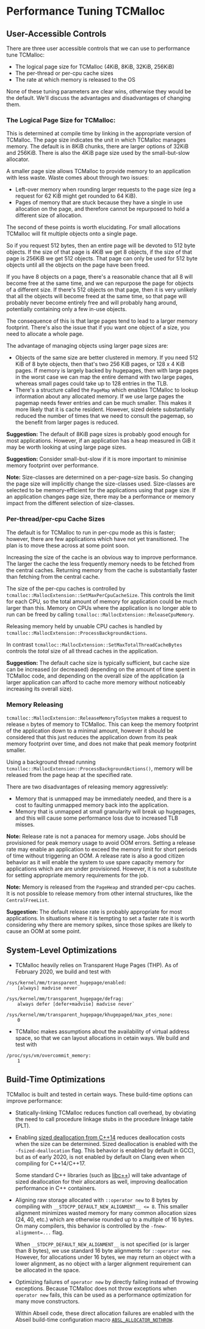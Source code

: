 # Performance Tuning TCMalloc

## User-Accessible Controls

There are three user accessible controls that we can use to performance tune
TCMalloc:

*   The logical page size for TCMalloc (4KiB, 8KiB, 32KiB, 256KiB)
*   The per-thread or per-cpu cache sizes
*   The rate at which memory is released to the OS

None of these tuning parameters are clear wins, otherwise they would be the
default. We'll discuss the advantages and disadvantages of changing them.

### The Logical Page Size for TCMalloc:

This is determined at compile time by linking in the appropriate version of
TCMalloc. The page size indicates the unit in which TCMalloc manages memory. The
default is in 8KiB chunks, there are larger options of 32KiB and 256KiB. There
is also the 4KiB page size used by the small-but-slow allocator.

A smaller page size allows TCMalloc to provide memory to an application with
less waste. Waste comes about through two issues:

*   Left-over memory when rounding larger requests to the page size (eg a
    request for 62 KiB might get rounded to 64 KiB).
*   Pages of memory that are stuck because they have a single in use allocation
    on the page, and therefore cannot be repurposed to hold a different size of
    allocation.

The second of these points is worth elucidating. For small allocations TCMalloc
will fit multiple objects onto a single page.

So if you request 512 bytes, then an entire page will be devoted to 512 byte
objects. If the size of that page is 4KiB we get 8 objects, if the size of that
page is 256KiB we get 512 objects. That page can only be used for 512 byte
objects until all the objects on the page have been freed.

If you have 8 objects on a page, there's a reasonable chance that all 8 will
become free at the same time, and we can repurpose the page for objects of a
different size. If there's 512 objects on that page, then it is very unlikely
that all the objects will become freed at the same time, so that page will
probably never become entirely free and will probably hang around, potentially
containing only a few in-use objects.

The consequence of this is that large pages tend to lead to a larger memory
footprint. There's also the issue that if you want one object of a size, you
need to allocate a whole page.

The advantage of managing objects using larger page sizes are:

*   Objects of the same size are better clustered in memory. If you need 512 KiB
    of 8 byte objects, then that's two 256 KiB pages, or 128 x 4 KiB pages. If
    memory is largely backed by hugepages, then with large pages in the worst
    case we can map the entire demand with two large pages, whereas small pages
    could take up to 128 entries in the TLB.
*   There's a structure called the `PageMap` which enables TCMalloc to lookup
    information about any allocated memory. If we use large pages the pagemap
    needs fewer entries and can be much smaller. This makes it more likely that
    it is cache resident. However, sized delete substantially reduced the number
    of times that we need to consult the pagemap, so the benefit from larger
    pages is reduced.

**Suggestion:** The default of 8KiB page sizes is probably good enough for most
applications. However, if an application has a heap measured in GiB it may be
worth looking at using large page sizes.

**Suggestion:** Consider small-but-slow if it is more important to minimise
memory footprint over performance.

**Note:** Size-classes are determined on a per-page-size basis. So changing the
page size will implicitly change the size-classes used. Size-classes are
selected to be memory-efficient for the applications using that page size. If an
application changes page size, there may be a performance or memory impact from
the different selection of size-classes.

### Per-thread/per-cpu Cache Sizes

The default is for TCMalloc to run in per-cpu mode as this is faster; however,
there are few applications which have not yet transitioned. The plan is to move
these across at some point soon.

Increasing the size of the cache is an obvious way to improve performance. The
larger the cache the less frequently memory needs to be fetched from the central
caches. Returning memory from the cache is substantially faster than fetching
from the central cache.

The size of the per-cpu caches is controlled by
`tcmalloc::MallocExtension::SetMaxPerCpuCacheSize`. This controls the limit for
each CPU, so the total amount of memory for application could be much larger
than this. Memory on CPUs where the application is no longer able to run can be
freed by calling `tcmalloc::MallocExtension::ReleaseCpuMemory`.

Releasing memory held by unuable CPU caches is handled by
`tcmalloc::MallocExtension::ProcessBackgroundActions`.

In contrast `tcmalloc::MallocExtension::SetMaxTotalThreadCacheBytes` controls
the _total_ size of all thread caches in the application.

**Suggestion:** The default cache size is typically sufficient, but cache size
can be increased (or decreased) depending on the amount of time spent in
TCMalloc code, and depending on the overall size of the application (a larger
application can afford to cache more memory without noticeably increasing its
overall size).

### Memory Releasing

`tcmalloc::MallocExtension::ReleaseMemoryToSystem` makes a request to release
`n` bytes of memory to TCMalloc. This can keep the memory footprint of the
application down to a minimal amount, however it should be considered that this
just reduces the application down from its peak memory footprint over time, and
does not make that peak memory footprint smaller.

Using a background thread running
`tcmalloc::MallocExtension::ProcessBackgroundActions()`, memory will be released
from the page heap at the specified rate.

There are two disadvantages of releasing memory aggressively:

*   Memory that is unmapped may be immediately needed, and there is a cost to
    faulting unmapped memory back into the application.
*   Memory that is unmapped at small granularity will break up hugepages, and
    this will cause some performance loss due to increased TLB misses.

**Note:** Release rate is not a panacea for memory usage. Jobs should be
provisioned for peak memory usage to avoid OOM errors. Setting a release rate
may enable an application to exceed the memory limit for short periods of
time without triggering an OOM. A release rate is also a good citizen behavior
as it will enable the system to use spare capacity memory for applications
which are are under provisioned. However, it is not a substitute for setting
appropriate memory requirements for the job.

**Note:** Memory is released from the `PageHeap` and stranded per-cpu caches.
It is not possible to release memory from other internal structures, like
the `CentralFreeList`.

**Suggestion:** The default release rate is probably appropriate for most
applications. In situations where it is tempting to set a faster rate it is
worth considering why there are memory spikes, since those spikes are likely to
cause an OOM at some point.

## System-Level Optimizations

*   TCMalloc heavily relies on Transparent Huge Pages (THP).  As of February
    2020, we build and test with

```
/sys/kernel/mm/transparent_hugepage/enabled:
    [always] madvise never

/sys/kernel/mm/transparent_hugepage/defrag:
    always defer [defer+madvise] madvise never`

/sys/kernel/mm/transparent_hugepage/khugepaged/max_ptes_none:
    0
```

*   TCMalloc makes assumptions about the availability of virtual address space,
    so that we can layout allocations in cetain ways.  We build and test with

```
/proc/sys/vm/overcommit_memory:
    1
```

## Build-Time Optimizations

TCMalloc is built and tested in certain ways. These build-time options can
improve performance:

* Statically-linking TCMalloc reduces function call overhead, by obviating the
  need to call procedure linkage stubs in the procedure linkage table (PLT).
* Enabling [sized deallocation from
  C++14](http://www.open-std.org/jtc1/sc22/wg21/docs/papers/2013/n3778.html)
  reduces deallocation costs when the size can be determined. Sized deallocation
  is enabled with the `-fsized-deallocation` flag. This behavior is enabled by
  default in GCC), but as of early 2020, is not enabled by default on Clang even
  when compiling for C++14/C++17.

  Some standard C++ libraries (such as
  [libc++](https://reviews.llvm.org/rCXX345214)) will take advantage of sized
  deallocation for their allocators as well, improving deallocation performance
  in C++ containers.
* Aligning raw storage allocated with `::operator new` to 8 bytes by compiling
  with `__STDCPP_DEFAULT_NEW_ALIGNMENT__ <= 8`. This smaller alignment minimizes
  wasted memory for many common allocation sizes (24, 40, etc.) which are
  otherwise rounded up to a multiple of 16 bytes. On many compilers, this
  behavior is controlled by the `-fnew-alignment=...` flag.

  When `__STDCPP_DEFAULT_NEW_ALIGNMENT__` is not specified (or is larger than 8
  bytes), we use standard 16 byte alignments for `::operator new`. However, for
  allocations under 16 bytes, we may return an object with a lower alignment, as
  no object with a larger alignment requirement can be allocated in the space.
* Optimizing failures of `operator new` by directly failing instead of throwing
  exceptions. Because TCMalloc does not throw exceptions when `operator new`
  fails, this can be used as a performance optimization for many move
  constructors.

  Within Abseil code, these direct allocation failures are enabled with the
  Abseil build-time configuration macro
  [`ABSL_ALLOCATOR_NOTHROW`](https://abseil.io/docs/cpp/guides/base#abseil-exception-policy).
